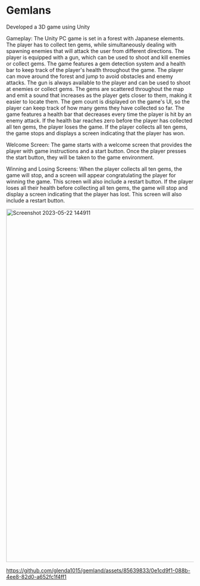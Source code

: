 # Gemlans
Developed a 3D game using Unity

Gameplay:
The Unity PC game is set in a forest with Japanese elements. The player has to collect ten gems, while
simultaneously dealing with spawning enemies that will attack the user from different directions. The
player is equipped with a gun, which can be used to shoot and kill enemies or collect gems. The game
features a gem detection system and a health bar to keep track of the player's health throughout the
game.
The player can move around the forest and jump to avoid obstacles and enemy attacks. The gun is
always available to the player and can be used to shoot at enemies or collect gems. The gems are
scattered throughout the map and emit a sound that increases as the player gets closer to them, making
it easier to locate them. The gem count is displayed on the game's UI, so the player can keep track of
how many gems they have collected so far.
The game features a health bar that decreases every time the player is hit by an enemy attack. If the
health bar reaches zero before the player has collected all ten gems, the player loses the game. If the
player collects all ten gems, the game stops and displays a screen indicating that the player has won.

Welcome Screen:
The game starts with a welcome screen that provides the player with game instructions and a start
button. Once the player presses the start button, they will be taken to the game environment.

Winning and Losing Screens:
When the player collects all ten gems, the game will stop, and a screen will appear congratulating the
player for winning the game. This screen will also include a restart button. If the player loses all their
health before collecting all ten gems, the game will stop and display a screen indicating that the player
has lost. This screen will also include a restart button.

<img width="950" alt="Screenshot 2023-05-22 144911" src="https://github.com/glenda1015/gemland/assets/85639833/9275c784-bf5e-4ae5-92fe-8849c1272a22">


https://github.com/glenda1015/gemland/assets/85639833/0e1cd9f1-088b-4ee8-82d0-a652fc1f4ff1
